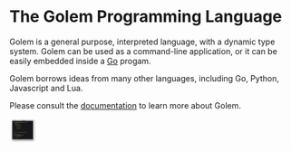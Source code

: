 # The Golem Programming Language

Golem is a general purpose, interpreted language, with a dynamic type system.  Golem 
can be used as a command-line application, or it can be easily embedded inside 
a [Go](https://golang.org/) progam.

Golem borrows ideas from many other languages, including Go, Python, Javascript and Lua.

Please consult the [documentation](https://mjarmy.github.io/golem-lang/) to learn 
more about Golem.

<img src="/images/snippet.png?raw=true" width="48">
